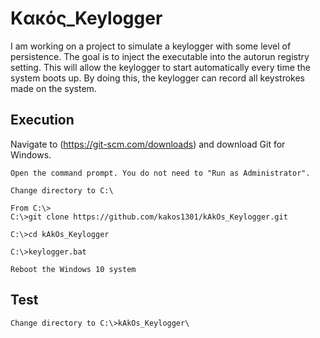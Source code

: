 # Kακός_Keylogger
I am working on a project to simulate a keylogger with some level of persistence. The goal is to inject the executable into the autorun registry setting. This will allow the keylogger to start automatically every time the system boots up. By doing this, the keylogger can record all keystrokes made on the system.

## Execution

Navigate to (https://git-scm.com/downloads) and download Git for Windows.
```
Open the command prompt. You do not need to "Run as Administrator".

Change directory to C:\

From C:\>
C:\>git clone https://github.com/kakos1301/kAkOs_Keylogger.git

C:\>cd kAkOs_Keylogger

C:\>keylogger.bat

Reboot the Windows 10 system
```

## Test

```
Change directory to C:\>kAkOs_Keylogger\

